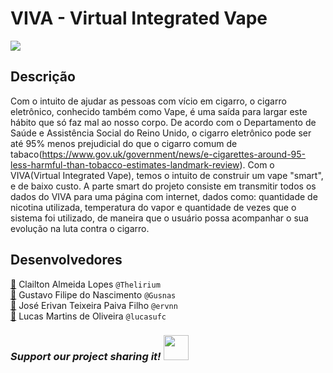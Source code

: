 # VIVA - Virtual Integrated Vape
![](https://i.imgur.com/uh2MXdr.jpg)

## Descrição
Com o intuito de ajudar as pessoas com vício em cigarro, o cigarro eletrônico, conhecido também como Vape, é uma saída para largar este hábito que só faz mal ao nosso corpo. De acordo com o Departamento de Saúde e Assistência Social do Reino Unido, o cigarro eletrônico pode ser até 95% menos prejudicial do que o cigarro comum de tabaco(https://www.gov.uk/government/news/e-cigarettes-around-95-less-harmful-than-tobacco-estimates-landmark-review). Com o VIVA(Virtual Integrated Vape), temos o intuito de construir um vape "smart", e de baixo custo. A parte smart do projeto consiste em transmitir todos os dados do VIVA para uma página com internet, dados como: quantidade de nicotina utilizada, temperatura do vapor e quantidade de vezes que o sistema foi utilizado, de maneira que o usuário possa acompanhar o sua evolução na luta contra o cigarro.

## Desenvolvedores 
[:email:](mailto:clailtonx2@gmail.com) Clailton Almeida Lopes `@Thelirium`    
[:email:](mailto:gustavofilipe25@gmail.com) Gustavo Filipe do Nascimento `@Gusnas`    
[:email:](mailto:jetpfilho@gmail.com) José Erivan Teixeira Paiva Filho `@ervnn`   
[:email:](mailto:eng.lucas@alu.ufc.br) Lucas Martins de Oliveira `@lucasufc`  

### *Support our project sharing it!* <a href="https://twitter.com/intent/tweet?text=Take%20a%20look%20at%20FEHMO,%20an%20open-source%20project!%20https://github.com/Gusnas/VIVA"><img width="40px" height="auto" src="https://i.imgur.com/Fa1S3if.png"/></a>
